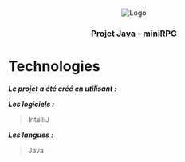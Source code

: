 <!-- PROJECT LOGO -->
<br />
<p align="center">
    <img src="https://www.promeo-formation.fr/themes/custom/promeo/img/logos/logo_promeo_white.svg" alt="Logo"><br>
    <h3 align="center">Projet Java - miniRPG </h3>

# Technologies

***Le projet a été créé en utilisant :***

***Les logiciels :***

> IntelliJ

***Les langues :***

> Java
